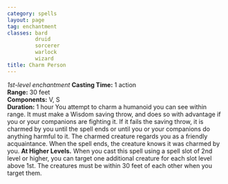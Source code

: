 ```yaml
---
category: spells
layout: page
tag: enchantment
classes: bard
         druid
         sorcerer
         warlock
         wizard
title: Charm Person 
---
```

_1st-level enchantment_ 
**Casting Time:** 1 action    
**Range:** 30 feet    
**Components:** V, S    
**Duration:** 1 hour 
You attempt to charm a humanoid you can see within range. It must make a Wisdom saving throw, and does so with advantage if you or your companions are fighting it. If it fails the saving throw, it is charmed by you until the spell ends or until you or your companions do anything harmful to it. The charmed creature regards you as a friendly acquaintance. When the spell ends, the creature knows it was charmed by you. 
**At Higher Levels.** When you cast this spell using a spell slot of 2nd level or higher, you can target one additional creature for each slot level above 1st. The creatures must be within 30 feet of each other when you target them. 